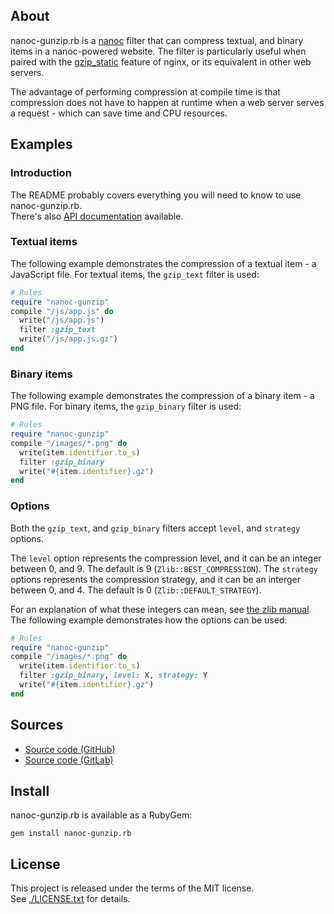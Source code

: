 ## About

nanoc-gunzip.rb is a [nanoc](https://github.com/nanoc/nanoc) filter that can
compress textual, and binary items in a nanoc-powered website. The filter is
particularly useful when paired with the
[gzip_static](http://nginx.org/en/docs/http/ngx_http_gzip_static_module.html)
feature of nginx, or its equivalent in other web servers.

The advantage of performing compression at compile time is that compression does
not have to happen at runtime when a web server serves a request - which can save
time and CPU resources.

## Examples

### Introduction

The README probably covers everything you will need to know to use nanoc-gunzip.rb. <br>
There's also [API documentation](https://0x1eef.github.io/x/nanoc-gunzip.rb) available.

### Textual items

The following example demonstrates the compression of a textual item - a JavaScript file.
For textual items, the `gzip_text` filter is used:

```ruby
# Rules
require "nanoc-gunzip"
compile "/js/app.js" do
  write("/js/app.js")
  filter :gzip_text
  write("/js/app.js.gz")
end
```

### Binary items

The following example demonstrates the compression of a binary item - a PNG file.
For binary items, the `gzip_binary` filter is used:

``` ruby
# Rules
require "nanoc-gunzip"
compile "/images/*.png" do
  write(item.identifier.to_s)
  filter :gzip_binary
  write("#{item.identifier}.gz")
end
```

### Options

Both the `gzip_text`, and `gzip_binary` filters accept `level`, and `strategy` options.

The `level` option represents the compression level, and it can be an integer between 0,
and 9. The default is 9 (`Zlib::BEST_COMPRESSION`).  The `strategy` options represents
the compression strategy, and it can be an interger between  0, and 4. The default is
0 (`Zlib::DEFAULT_STRATEGY`).

For an explanation of what these integers can mean, see
[the zlib manual](https://www.zlib.net/manual.html#Constants). The following example
demonstrates how the options can be used:

``` ruby
# Rules
require "nanoc-gunzip"
compile "/images/*.png" do
  write(item.identifier.to_s)
  filter :gzip_binary, level: X, strategy: Y
  write("#{item.identifier}.gz")
end
```

## Sources

* [Source code (GitHub)](https://github.com/0x1eef/nanoc-gunzip.rb)
* [Source code (GitLab)](https://gitlab.com/0x1eef/nanoc-gunzip.rb)

## Install

nanoc-gunzip.rb is available as a RubyGem:

    gem install nanoc-gunzip.rb

## License

This project is released under the terms of the MIT license. <br>
See [./LICENSE.txt](./LICENSE.txt) for details.
